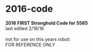 # 2016-code

<b>2016 FIRST Stronghold Code for 5585</b> <br>
last edited 2/18/16 <br> <br>
not for use on this years robot: <br>
FOR REFERENCE ONLY

